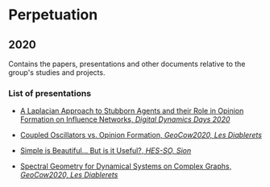 # Perpetuation
## 2020
Contains the papers, presentations and other documents relative to the group's studies and projects.

### List of presentations

* [A Laplacian Approach to Stubborn Agents and their Role in Opinion Formation on Influence Networks, *Digital Dynamics Days 2020*](https://github.com/GeeeHesso/Perpetuation/tree/master/2020/Presentations/ex)

* [Coupled Oscillators vs. Opinion Formation, *GeoCow2020, Les Diablerets*](https://github.com/GeeeHesso/Perpetuation/tree/master/2020/Presentations/GeoCow_poster_Tyloo)

* [Simple is Beautiful... But is it Useful?, *HES-SO, Sion*](https://github.com/GeeeHesso/Perpetuation/tree/master/2020/Presentations/simple_beautiful)
* [Spectral Geometry for Dynamical Systems on Complex Graphs, *GeoCow2020, Les Diablerets*](https://github.com/GeeeHesso/Perpetuation/tree/master/2020/Presentations/GeoCow2020)
